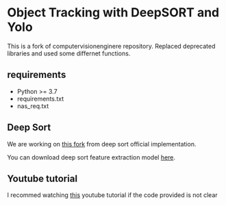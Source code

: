 # Object Tracking with DeepSORT and Yolo

This is a fork of computervisionenginere repository. Replaced deprecated libraries and used some differnet functions.

## requirements

- Python >= 3.7
- requirements.txt
- nas_req.txt

## Deep Sort

We are working on [this fork](https://github.com/Charitonos/deep_sort.git) from deep sort official implementation.

You can download deep sort feature extraction model [here](https://drive.google.com/open?id=18fKzfqnqhqW3s9zwsCbnVJ5XF2JFeqMp).

## Youtube tutorial

I recommed watching [this](htts://www.youtube.com/watch?v=jIRRuGN0j5E) youtube tutorial if the code provided is not clear


